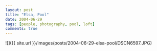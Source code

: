 ```yaml
---
layout: post
title: "Elsa, Pool"
date: 2004-06-29
tags: [people, photography, pool, loft]
comments: true
---
```

![]({{ site.url }}/images/posts/2004-06-29-elsa-pool/DSCN6597.JPG)

